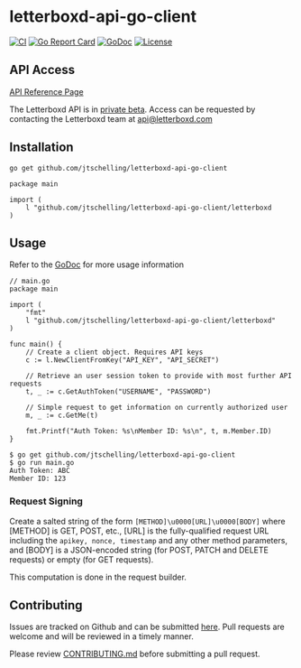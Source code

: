 # letterboxd-api-go-client

[![CI](https://github.com/jtschelling/letterboxd-api-go-client/workflows/test/badge.svg)](https://github.com/jtschelling/letterboxd-api-go-client/actions)
[![Go Report Card](https://goreportcard.com/badge/github.com/jtschelling/letterboxd-api-go-client)](https://goreportcard.com/report/github.com/jtschelling/letterboxd-api-go-client)
[![GoDoc](https://pkg.go.dev/github.com/jtschelling/letterboxd-api-go-client?status.svg)](https://pkg.go.dev/github.com/jtschelling/letterboxd-api-go-client/letterboxd)
[![License](https://img.shields.io/github/license/jtschelling/letterboxd-api-go-client)](https://opensource.org/licenses/MIT)

## API Access

[API Reference Page](http://api-docs.letterboxd.com/)

The Letterboxd API is in [private beta](https://letterboxd.com/api-beta/). Access can be requested by contacting the Letterboxd team at api@letterboxd.com

## Installation

`go get github.com/jtschelling/letterboxd-api-go-client`

```{golang}
package main

import (
    l "github.com/jtschelling/letterboxd-api-go-client/letterboxd
)
```

## Usage

Refer to the [GoDoc](https://pkg.go.dev/github.com/jtschelling/letterboxd-api-go-client/letterboxd) for more usage information

```{Golang}
// main.go
package main

import (
    "fmt"
    l "github.com/jtschelling/letterboxd-api-go-client/letterboxd"
)

func main() {
    // Create a client object. Requires API keys
    c := l.NewClientFromKey("API_KEY", "API_SECRET")

    // Retrieve an user session token to provide with most further API requests
    t, _ := c.GetAuthToken("USERNAME", "PASSWORD")

    // Simple request to get information on currently authorized user
    m, _ := c.GetMe(t)

    fmt.Printf("Auth Token: %s\nMember ID: %s\n", t, m.Member.ID)
}
```

```{Bash}
$ go get github.com/jtschelling/letterboxd-api-go-client
$ go run main.go
Auth Token: ABC
Member ID: 123
```

### Request Signing

Create a salted string of the form `[METHOD]\u0000[URL]\u0000[BODY]` where [METHOD] is GET, POST, etc., [URL] is the fully-qualified request URL including the `apikey, nonce, timestamp` and any other method parameters, and [BODY] is a JSON-encoded string (for POST, PATCH and DELETE requests) or empty (for GET requests).

This computation is done in the request builder.

## Contributing

Issues are tracked on Github and can be submitted [here](https://github.com/jtschelling/letterboxd-api-go-client/issues/new).
Pull requests are welcome and will be reviewed in a timely manner.

Please review [CONTRIBUTING.md](CONTRIBUTING.md) before submitting a pull request.

